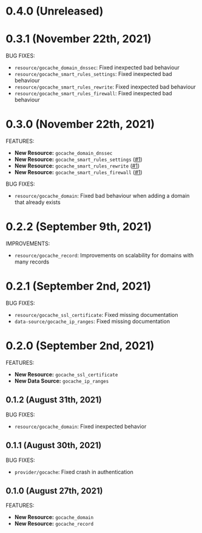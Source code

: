 # 0.4.0 (Unreleased)

# 0.3.1 (November 22th, 2021)

BUG FIXES:

* `resource/gocache_domain_dnssec`: Fixed inexpected bad behaviour
* `resource/gocache_smart_rules_settings`: Fixed inexpected bad behaviour
* `resource/gocache_smart_rules_rewrite`: Fixed inexpected bad behaviour
* `resource/gocache_smart_rules_firewall`: Fixed inexpected bad behaviour

# 0.3.0 (November 22th, 2021)

FEATURES:

* **New Resource:** `gocache_domain_dnssec`
* **New Resource:** `gocache_smart_rules_settings` ([#1](https://github.com/gocachebr/terraform-provider-gocache/issues/1))
* **New Resource:** `gocache_smart_rules_rewrite` ([#1](https://github.com/gocachebr/terraform-provider-gocache/issues/1))
* **New Resource:** `gocache_smart_rules_firewall` ([#1](https://github.com/gocachebr/terraform-provider-gocache/issues/1))

BUG FIXES:

* `resource/gocache_domain`: Fixed bad behaviour when adding a domain that already exists

# 0.2.2 (September 9th, 2021)

IMPROVEMENTS:

* `resource/gocache_record`: Improvements on scalability for domains with many records

# 0.2.1 (September 2nd, 2021)

BUG FIXES:

* `resource/gocache_ssl_certificate`: Fixed missing documentation
* `data-source/gocache_ip_ranges`: Fixed missing documentation

# 0.2.0 (September 2nd, 2021)

FEATURES:

* **New Resource:** `gocache_ssl_certificate`
* **New Data Source:** `gocache_ip_ranges`

## 0.1.2 (August 31th, 2021)

BUG FIXES:

* `resource/gocache_domain`: Fixed inexpected behavior

## 0.1.1 (August 30th, 2021)

BUG FIXES:

* `provider/gocache`: Fixed crash in authentication

## 0.1.0 (August 27th, 2021)

FEATURES:

* **New Resource:** `gocache_domain`
* **New Resource:** `gocache_record`